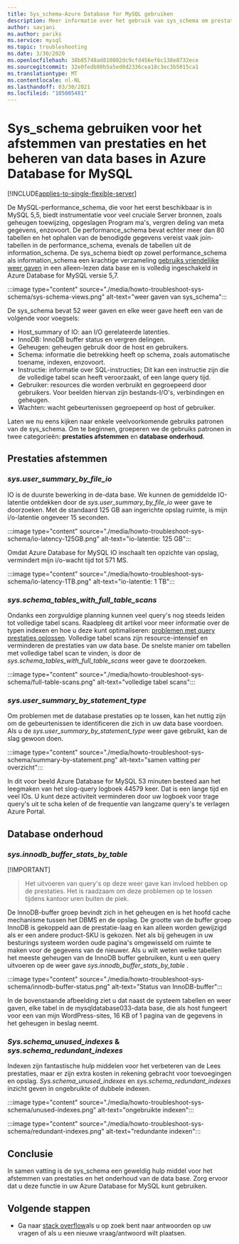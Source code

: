 ```yaml
---
title: Sys_schema-Azure Database for MySQL gebruiken
description: Meer informatie over het gebruik van sys_schema om prestatie problemen op te sporen en data base in Azure Database for MySQL te onderhouden.
author: savjani
ms.author: pariks
ms.service: mysql
ms.topic: troubleshooting
ms.date: 3/30/2020
ms.openlocfilehash: 38b85748ad810002dc9cfd456ef6c138e8732ece
ms.sourcegitcommit: 32e0fedb80b5a5ed0d2336cea18c3ec3b5015ca1
ms.translationtype: MT
ms.contentlocale: nl-NL
ms.lasthandoff: 03/30/2021
ms.locfileid: "105605481"
---
```

# <a name="how-to-use-sys_schema-for-performance-tuning-and-database-maintenance-in-azure-database-for-mysql"></a>Sys_schema gebruiken voor het afstemmen van prestaties en het beheren van data bases in Azure Database for MySQL
[!INCLUDE[applies-to-single-flexible-server](includes/applies-to-single-flexible-server.md)]

De MySQL-performance_schema, die voor het eerst beschikbaar is in MySQL 5,5, biedt instrumentatie voor veel cruciale Server bronnen, zoals geheugen toewijzing, opgeslagen Program ma's, vergren deling van meta gegevens, enzovoort. De performance_schema bevat echter meer dan 80 tabellen en het ophalen van de benodigde gegevens vereist vaak join-tabellen in de performance_schema, evenals de tabellen uit de information_schema. De sys_schema biedt op zowel performance_schema als information_schema een krachtige verzameling [gebruiks vriendelijke weer gaven](https://dev.mysql.com/doc/refman/5.7/en/sys-schema-views.html) in een alleen-lezen data base en is volledig ingeschakeld in Azure Database for MySQL versie 5,7.

:::image type="content" source="./media/howto-troubleshoot-sys-schema/sys-schema-views.png" alt-text="weer gaven van sys_schema":::

De sys_schema bevat 52 weer gaven en elke weer gave heeft een van de volgende voor voegsels:

- Host_summary of IO: aan I/O gerelateerde latenties.
- InnoDB: InnoDB buffer status en vergren delingen.
- Geheugen: geheugen gebruik door de host en gebruikers.
- Schema: informatie die betrekking heeft op schema, zoals automatische toename, indexen, enzovoort.
- Instructie: informatie over SQL-instructies; Dit kan een instructie zijn die de volledige tabel scan heeft veroorzaakt, of een lange query tijd.
- Gebruiker: resources die worden verbruikt en gegroepeerd door gebruikers. Voor beelden hiervan zijn bestands-I/O's, verbindingen en geheugen.
- Wachten: wacht gebeurtenissen gegroepeerd op host of gebruiker.

Laten we nu eens kijken naar enkele veelvoorkomende gebruiks patronen van de sys_schema. Om te beginnen, groeperen we de gebruiks patronen in twee categorieën: **prestaties afstemmen** en **database onderhoud**.

## <a name="performance-tuning"></a>Prestaties afstemmen

### <a name="sysuser_summary_by_file_io"></a>*sys.user_summary_by_file_io*

IO is de duurste bewerking in de-data base. We kunnen de gemiddelde IO-latentie ontdekken door de *sys.user_summary_by_file_io* weer gave te doorzoeken. Met de standaard 125 GB aan ingerichte opslag ruimte, is mijn i/o-latentie ongeveer 15 seconden.

:::image type="content" source="./media/howto-troubleshoot-sys-schema/io-latency-125GB.png" alt-text="io-latentie: 125 GB":::

Omdat Azure Database for MySQL IO inschaalt ten opzichte van opslag, vermindert mijn i/o-wacht tijd tot 571 MS.

:::image type="content" source="./media/howto-troubleshoot-sys-schema/io-latency-1TB.png" alt-text="io-latentie: 1 TB":::

### <a name="sysschema_tables_with_full_table_scans"></a>*sys.schema_tables_with_full_table_scans*

Ondanks een zorgvuldige planning kunnen veel query's nog steeds leiden tot volledige tabel scans. Raadpleeg dit artikel voor meer informatie over de typen indexen en hoe u deze kunt optimaliseren: [problemen met query prestaties oplossen](./howto-troubleshoot-query-performance.md). Volledige tabel scans zijn resource-intensief en verminderen de prestaties van uw data base. De snelste manier om tabellen met volledige tabel scan te vinden, is door de *sys.schema_tables_with_full_table_scans* weer gave te doorzoeken.

:::image type="content" source="./media/howto-troubleshoot-sys-schema/full-table-scans.png" alt-text="volledige tabel scans":::

### <a name="sysuser_summary_by_statement_type"></a>*sys.user_summary_by_statement_type*

Om problemen met de database prestaties op te lossen, kan het nuttig zijn om de gebeurtenissen te identificeren die zich in uw data base voordoen. Als u de *sys.user_summary_by_statement_type* weer gave gebruikt, kan de slag gewoon doen.

:::image type="content" source="./media/howto-troubleshoot-sys-schema/summary-by-statement.png" alt-text="samen vatting per overzicht":::

In dit voor beeld Azure Database for MySQL 53 minuten besteed aan het leegmaken van het slog-query logboek 44579 keer. Dat is een lange tijd en veel IOs. U kunt deze activiteit verminderen door uw logboek voor trage query's uit te scha kelen of de frequentie van langzame query's te verlagen Azure Portal.

## <a name="database-maintenance"></a>Database onderhoud

### <a name="sysinnodb_buffer_stats_by_table"></a>*sys.innodb_buffer_stats_by_table*

[!IMPORTANT]
> Het uitvoeren van query's op deze weer gave kan invloed hebben op de prestaties. Het is raadzaam om deze problemen op te lossen tijdens kantoor uren buiten de piek.

De InnoDB-buffer groep bevindt zich in het geheugen en is het hoofd cache mechanisme tussen het DBMS en de opslag. De grootte van de buffer groep InnoDB is gekoppeld aan de prestatie-laag en kan alleen worden gewijzigd als er een andere product-SKU is gekozen. Net als bij geheugen in uw besturings systeem worden oude pagina's omgewisseld om ruimte te maken voor de gegevens van de nieuwer. Als u wilt weten welke tabellen het meeste geheugen van de InnoDB buffer gebruiken, kunt u een query uitvoeren op de weer gave *sys.innodb_buffer_stats_by_table* .

:::image type="content" source="./media/howto-troubleshoot-sys-schema/innodb-buffer-status.png" alt-text="Status van InnoDB-buffer":::

In de bovenstaande afbeelding ziet u dat naast de systeem tabellen en weer gaven, elke tabel in de mysqldatabase033-data base, die als host fungeert voor een van mijn WordPress-sites, 16 KB of 1 pagina van de gegevens in het geheugen in beslag neemt.

### <a name="sysschema_unused_indexes--sysschema_redundant_indexes"></a>*Sys.schema_unused_indexes* & *sys.schema_redundant_indexes*

Indexen zijn fantastische hulp middelen voor het verbeteren van de Lees prestaties, maar er zijn extra kosten in rekening gebracht voor toevoegingen en opslag. *Sys.schema_unused_indexes* en *sys.schema_redundant_indexes* inzicht geven in ongebruikte of dubbele indexen.

:::image type="content" source="./media/howto-troubleshoot-sys-schema/unused-indexes.png" alt-text="ongebruikte indexen":::

:::image type="content" source="./media/howto-troubleshoot-sys-schema/redundant-indexes.png" alt-text="redundante indexen":::

## <a name="conclusion"></a>Conclusie

In samen vatting is de sys_schema een geweldig hulp middel voor het afstemmen van prestaties en het onderhoud van de data base. Zorg ervoor dat u deze functie in uw Azure Database for MySQL kunt gebruiken. 

## <a name="next-steps"></a>Volgende stappen
- Ga naar [stack overflow](https://stackoverflow.com/questions/tagged/azure-database-mysql)als u op zoek bent naar antwoorden op uw vragen of als u een nieuwe vraag/antwoord wilt plaatsen.
